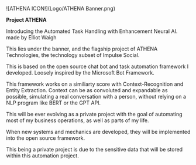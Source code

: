 ![ATHENA ICON!](Logo/ATHENA Banner.png)

**Project ATHENA**

Introducing the Automated Task Handling with Enhancement Neural AI.
made by Elliot Waigh

This lies under the banner, and the flagship project of ATHENA Technologies, the technology subset of Impulse Social. 

This is based on the open source chat bot and task automation framework I developed. Loosely inspired by the Microsoft Bot Framework.

This framework works on a similiarty score with Context-Recognition and Entity Extraction. Context can be as convoluted and expandable as possible, simulating a real conversation with a person, without relying on a NLP program like BERT or the GPT API. 

This will be ever evolving as a private project with the goal of automating most of my business operations, as well as parts of my life.

When new systems and mechanics are developed, they will be implemented into the open source framework.

This being a private project is due to the sensitive data that will be stored within this automation project.